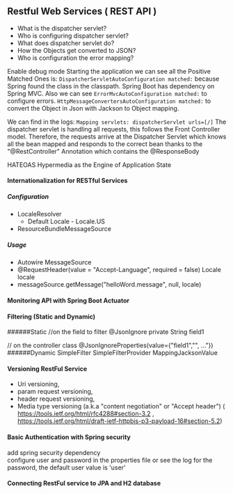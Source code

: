## Restful Web Services ( REST API )


- What is the dispatcher servlet?
- Who is configuring dispatcher servlet?
- What does dispatcher servlet do?
- How the Objects get converted to JSON?
- Who is configuration the error mapping?


Enable debug mode
Starting the application we can see all the Positive Matched
Ones is: `DispatcherServletAutoConfiguration matched:` because Spring found the class in the classpath. Spring Boot has dependency on Spring MVC. 
Also we can see
`ErrorMvcAutoConfiguration matched:` to configure errors.
`HttpMessageConvertersAutoConfiguration matched:` to convert the Object in Json with Jackson to Object mapping.

We can find in the logs:
`Mapping servlets: dispatcherServlet urls=[/]` The dispatcher servlet is handling all requests, this follows the Front Controller model. 
Therefore, the requests arrive at the Dispatcher Servlet which knows all the bean mapped and responds to the correct bean thanks
to the "@RestController" Annotation which contains the @ResponseBody

HATEOAS
Hypermedia as the Engine of Application State

#### Internationalization for RESTful Services

##### Configuration
- LocaleResolver
    - Default Locale - Locale.US
- ResourceBundleMessageSource

##### Usage
- Autowire MessageSource
- @RequestHeader(value = "Accept-Language", required = false) Locale locale
- messageSource.getMessage("helloWord.message", null, locale)

#### Monitoring API with Spring Boot Actuator


#### Filtering (Static and Dynamic)

######Static
//on the field to filter
@JsonIgnore 
private String field1

// on the controller class
@JsonIgnoreProperties(value={"field1","", ..."}) 
######Dynamic
SimpleFilter SimpleFilterProvider
MappingJacksonValue

#### Versioning RestFul Service

- Uri versioning, 
- param request versioning,
- header request versioning, 
- Media type versioning (a.k.a "content negotiation" or "Accept header") ( https://tools.ietf.org/html/rfc4288#section-3.2 , https://tools.ietf.org/html/draft-ietf-httpbis-p3-payload-16#section-5.2)
 

#### Basic Authentication with Spring security
add spring security dependency  
configure user and password in the properties file or see the log for the password, the default user value is 'user'

#### Connecting RestFul service to JPA and H2 database